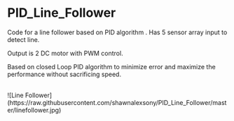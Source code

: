 # PID_Line_Follower
Code for a line follower based on PID algorithm
.
Has 5 sensor array input to detect line. <br>

Output is 2 DC motor with PWM control. <br>

Based on closed Loop PID algorithm to minimize error and maximize the performance without sacrificing speed.

<br>
![Line Follower](https://raw.githubusercontent.com/shawnalexsony/PID_Line_Follower/master/linefollower.jpg)


